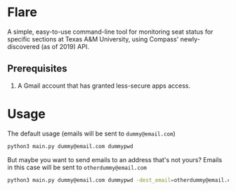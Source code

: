 # Flare

A simple, easy-to-use command-line tool for monitoring seat status for specific sections at Texas A&M University, using Compass' newly-discovered (as of 2019) API.

## Prerequisites

1. A Gmail account that has granted less-secure apps access.


# Usage

The default usage (emails will be sent to `dummy@email.com`)
```sh
python3 main.py dummy@email.com dummypwd
```

But maybe you want to send emails to an address that's not yours? Emails in this case will be sent to `otherdummy@email.com`
```sh
python3 main.py dummy@email.com dummypwd -dest_email=otherdummy@email.com
```

